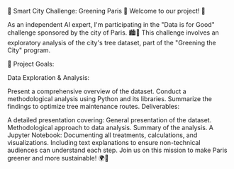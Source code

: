 🌳 Smart City Challenge: Greening Paris 🌳
Welcome to our project! 🎉

As an independent AI expert, I'm participating in the "Data is for Good" challenge sponsored by the city of Paris. 🏙️🌿 This challenge involves an exploratory analysis of the city's tree dataset, part of the "Greening the City" program.

🚀 Project Goals:

Data Exploration & Analysis:

Present a comprehensive overview of the dataset.
Conduct a methodological analysis using Python and its libraries.
Summarize the findings to optimize tree maintenance routes.
Deliverables:

A detailed presentation covering:
General presentation of the dataset.
Methodological approach to data analysis.
Summary of the analysis.
A Jupyter Notebook:
Documenting all treatments, calculations, and visualizations.
Including text explanations to ensure non-technical audiences can understand each step.
Join us on this mission to make Paris greener and more sustainable! 🌍💚
